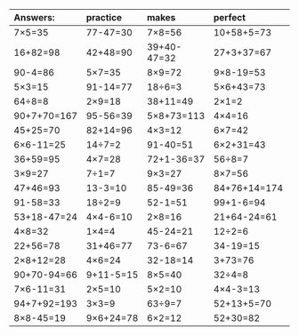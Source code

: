 | Answers: | practice | makes | perfect | ! |
| :--- | :--- | :--- | :--- | :--- |
| 7×5=35 | 77-47=30 | 7×8=56 | 10+58+5=73 | 64+34=98 | 
| 16+82=98 | 42+48=90 | 39+40-47=32 | 27+3+37=67 | 9×5=45 | 
| 90-4=86 | 5×7=35 | 8×9=72 | 9×8-19=53 | 4+45+14=63 | 
| 5×3=15 | 91-14=77 | 18÷6=3 | 5×6+43=73 | 11+87+99=197 | 
| 64÷8=8 | 2×9=18 | 38+11=49 | 2×1=2 | 2×6=12 | 
| 90+7+70=167 | 95-56=39 | 5×8+73=113 | 4×4=16 | 5×4+1=21 | 
| 45+25=70 | 82+14=96 | 4×3=12 | 6×7=42 | 78+81+55=214 | 
| 6×6-11=25 | 14÷7=2 | 91-40=51 | 6×2+31=43 | 49+9=58 | 
| 36+59=95 | 4×7=28 | 72+1-36=37 | 56÷8=7 | 90-69=21 | 
| 3×9=27 | 7÷1=7 | 9×3=27 | 8×7=56 | 8÷8=1 | 
| 47+46=93 | 13-3=10 | 85-49=36 | 84+76+14=174 | 38+99+32=169 | 
| 91-58=33 | 18÷2=9 | 52-1=51 | 99+1-6=94 | 8×3=24 | 
| 53+18-47=24 | 4×4-6=10 | 2×8=16 | 21+64-24=61 | 25+71-51=45 | 
| 4×8=32 | 1×4=4 | 45-24=21 | 12÷2=6 | 74-41=33 | 
| 22+56=78 | 31+46=77 | 73-6=67 | 34-19=15 | 35-10=25 | 
| 2×8+12=28 | 4×6=24 | 32-18=14 | 3+73=76 | 24÷6=4 | 
| 90+70-94=66 | 9+11-5=15 | 8×5=40 | 32÷4=8 | 28÷7=4 | 
| 7×6-11=31 | 2×5=10 | 5×2=10 | 4×4-3=13 | 2×6+40=52 | 
| 94+7+92=193 | 3×3=9 | 63÷9=7 | 52+13+5=70 | 3×8=24 | 
| 8×8-45=19 | 9×6+24=78 | 6×2=12 | 52+30=82 | 3×5-4=11 | 
